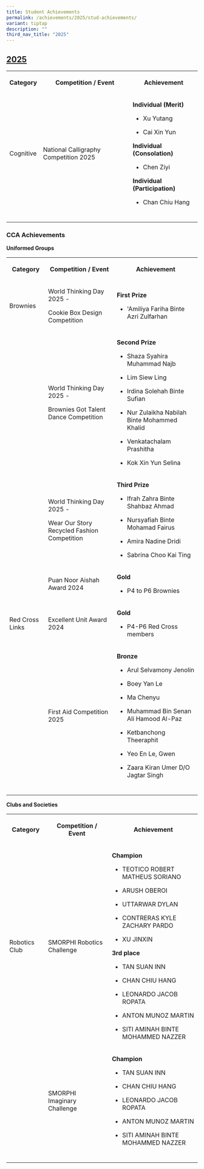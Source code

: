 ```yaml
---
title: Student Achievements
permalink: /achievements/2025/stud-achievements/
variant: tiptap
description: ""
third_nav_title: "2025"
---
```

<h2><strong><u>2025</u></strong></h2>
<table style="minWidth: 75px">
<colgroup>
<col>
<col>
<col>
</colgroup>
<tbody>
<tr>
<th rowspan="1" colspan="1">
<p>Category</p>
</th>
<th rowspan="1" colspan="1">
<p>Competition / Event</p>
</th>
<th rowspan="1" colspan="1">
<p>Achievement</p>
</th>
</tr>
<tr>
<td rowspan="1" colspan="1">
<p>Cognitive</p>
</td>
<td rowspan="1" colspan="1">
<p>National Calligraphy Competition 2025</p>
</td>
<td rowspan="1" colspan="1">
<p><strong>Individual (Merit)</strong>
</p>
<ul data-tight="true" class="tight">
<li>
<p>Xu Yutang</p>
</li>
<li>
<p>Cai Xin Yun</p>
<p></p>
</li>
</ul>
<p><strong>Individual (Consolation)</strong>
</p>
<ul data-tight="true" class="tight">
<li>
<p>Chen Ziyi</p>
<p></p>
</li>
</ul>
<p><strong>Individual (Participation)</strong>
</p>
<ul data-tight="true" class="tight">
<li>
<p>Chan Chiu Hang</p>
</li>
</ul>
</td>
</tr>
<tr>
<td rowspan="1" colspan="1">
<p></p>
</td>
<td rowspan="1" colspan="1">
<p></p>
</td>
<td rowspan="1" colspan="1">
<p></p>
</td>
</tr>
</tbody>
</table>
<h3><strong>CCA Achievements</strong></h3>
<p><strong>Uniformed Groups</strong>
</p>
<table style="minWidth: 75px">
<colgroup>
<col>
<col>
<col>
</colgroup>
<tbody>
<tr>
<th rowspan="1" colspan="1">
<p>Category</p>
</th>
<th rowspan="1" colspan="1">
<p>Competition / Event</p>
</th>
<th rowspan="1" colspan="1">
<p>Achievement</p>
</th>
</tr>
<tr>
<td rowspan="1" colspan="1">
<p>Brownies</p>
</td>
<td rowspan="1" colspan="1">
<p>World Thinking Day 2025 -</p>
<p>Cookie Box Design Competition</p>
</td>
<td rowspan="1" colspan="1">
<p><strong>First Prize</strong>
</p>
<ul data-tight="true" class="tight">
<li>
<p>'Amiliya Fariha Binte Azri Zulfarhan</p>
</li>
</ul>
</td>
</tr>
<tr>
<td rowspan="1" colspan="1">
<p></p>
</td>
<td rowspan="1" colspan="1">
<p>World Thinking Day 2025 -</p>
<p>Brownies Got Talent Dance Competition</p>
</td>
<td rowspan="1" colspan="1">
<p><strong>Second Prize</strong>
</p>
<ul data-tight="true" class="tight">
<li>
<p>Shaza Syahira Muhammad Najb</p>
</li>
<li>
<p>Lim Siew Ling</p>
</li>
<li>
<p>Irdina Solehah Binte Sufian</p>
</li>
<li>
<p>Nur Zulaikha Nabilah Binte Mohammed Khalid</p>
</li>
<li>
<p>Venkatachalam Prashitha</p>
</li>
<li>
<p>Kok Xin Yun Selina</p>
</li>
</ul>
</td>
</tr>
<tr>
<td rowspan="1" colspan="1">
<p></p>
</td>
<td rowspan="1" colspan="1">
<p>World Thinking Day 2025 -</p>
<p>Wear Our Story Recycled Fashion Competition</p>
</td>
<td rowspan="1" colspan="1">
<p><strong>Third Prize</strong>
</p>
<ul data-tight="true" class="tight">
<li>
<p>Ifrah Zahra Binte Shahbaz Ahmad</p>
</li>
<li>
<p>Nursyafiah Binte Mohamad Fairus</p>
</li>
<li>
<p>Amira Nadine Dridi</p>
</li>
<li>
<p>Sabrina Choo Kai Ting</p>
</li>
</ul>
</td>
</tr>
<tr>
<td rowspan="1" colspan="1">
<p></p>
</td>
<td rowspan="1" colspan="1">
<p>Puan Noor Aishah Award 2024</p>
</td>
<td rowspan="1" colspan="1">
<p><strong>Gold</strong>
</p>
<ul data-tight="true" class="tight">
<li>
<p>P4 to P6 Brownies</p>
</li>
</ul>
</td>
</tr>
<tr>
<td rowspan="1" colspan="1">
<p>Red Cross Links</p>
</td>
<td rowspan="1" colspan="1">
<p>Excellent Unit Award 2024</p>
</td>
<td rowspan="1" colspan="1">
<p><strong>Gold</strong>
</p>
<ul data-tight="true" class="tight">
<li>
<p>P4-P6 Red Cross members</p>
</li>
</ul>
</td>
</tr>
<tr>
<td rowspan="1" colspan="1">
<p></p>
</td>
<td rowspan="1" colspan="1">
<p>First Aid Competition 2025</p>
</td>
<td rowspan="1" colspan="1">
<p><strong>Bronze</strong>
</p>
<ul data-tight="true" class="tight">
<li>
<p>Arul Selvamony Jenolin</p>
</li>
<li>
<p>Boey Yan Le</p>
</li>
<li>
<p>Ma Chenyu</p>
</li>
<li>
<p>Muhammad Bin Senan Ali Hamood Al-Paz</p>
</li>
<li>
<p>Ketbanchong Theeraphit</p>
</li>
<li>
<p>Yeo En Le, Gwen</p>
</li>
<li>
<p>Zaara Kiran Umer D/O Jagtar Singh</p>
</li>
</ul>
</td>
</tr>
<tr>
<td rowspan="1" colspan="1">
<p></p>
</td>
<td rowspan="1" colspan="1">
<p></p>
</td>
<td rowspan="1" colspan="1">
<p></p>
</td>
</tr>
</tbody>
</table>
<p><strong>Clubs and Societies</strong>
</p>
<table style="minWidth: 75px">
<colgroup>
<col>
<col>
<col>
</colgroup>
<tbody>
<tr>
<th rowspan="1" colspan="1">
<p>Category</p>
</th>
<th rowspan="1" colspan="1">
<p>Competition / Event</p>
</th>
<th rowspan="1" colspan="1">
<p>Achievement</p>
</th>
</tr>
<tr>
<td rowspan="1" colspan="1">
<p>Robotics Club</p>
</td>
<td rowspan="1" colspan="1">
<p>SMORPHI Robotics Challenge</p>
</td>
<td rowspan="1" colspan="1">
<p><strong>Champion</strong>
</p>
<ul data-tight="true" class="tight">
<li>
<p>TEOTICO ROBERT MATHEUS SORIANO</p>
</li>
<li>
<p>ARUSH OBEROI</p>
</li>
<li>
<p>UTTARWAR DYLAN</p>
</li>
<li>
<p>CONTRERAS KYLE ZACHARY PARDO</p>
</li>
<li>
<p>XU JINXIN</p>
</li>
</ul>
<p></p>
<p><strong>3rd place</strong>
</p>
<ul data-tight="true" class="tight">
<li>
<p>TAN SUAN INN</p>
</li>
<li>
<p>CHAN CHIU HANG</p>
</li>
<li>
<p>LEONARDO JACOB ROPATA</p>
</li>
<li>
<p>ANTON MUNOZ MARTIN</p>
</li>
<li>
<p>SITI AMINAH BINTE MOHAMMED NAZZER</p>
</li>
</ul>
</td>
</tr>
<tr>
<td rowspan="1" colspan="1">
<p></p>
</td>
<td rowspan="1" colspan="1">
<p>SMORPHI Imaginary Challenge</p>
</td>
<td rowspan="1" colspan="1">
<p><strong>Champion</strong>
</p>
<ul data-tight="true" class="tight">
<li>
<p>TAN SUAN INN</p>
</li>
<li>
<p>CHAN CHIU HANG</p>
</li>
<li>
<p>LEONARDO JACOB ROPATA</p>
</li>
<li>
<p>ANTON MUNOZ MARTIN</p>
</li>
<li>
<p>SITI AMINAH BINTE MOHAMMED NAZZER</p>
</li>
</ul>
</td>
</tr>
<tr>
<td rowspan="1" colspan="1">
<p></p>
</td>
<td rowspan="1" colspan="1">
<p></p>
</td>
<td rowspan="1" colspan="1">
<p></p>
</td>
</tr>
</tbody>
</table>
<p></p>